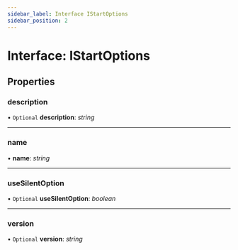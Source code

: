 ```yaml
---
sidebar_label: Interface IStartOptions
sidebar_position: 2
---
```


# Interface: IStartOptions

## Properties

### description

• `Optional` **description**: *string*

___

### name

• **name**: *string*

___

### useSilentOption

• `Optional` **useSilentOption**: *boolean*

___

### version

• `Optional` **version**: *string*